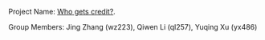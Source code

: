 Project Name: [Who gets credit?](https://github.com/AriaYuqingXu/CreditApprovalProject/).

Group Members: Jing Zhang (wz223), Qiwen Li (ql257), Yuqing Xu (yx486)
